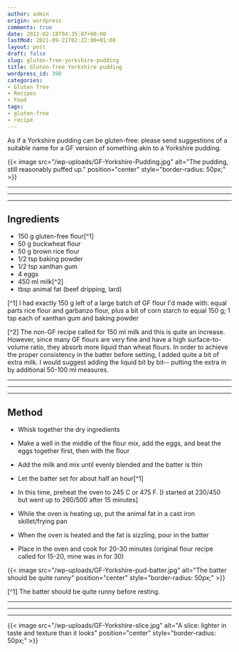 ```yaml
---
author: admin
origin: wordpress
comments: true
date: 2012-02-18T04:35:07+00:00
lastMod: 2021-09-21T02:22:00+01:00
layout: post
draft: false
slug: gluten-free-yorkshire-pudding
title: Gluten-free Yorkshire pudding
wordpress_id: 390
categories:
- Gluten free
- Recipes
- Food
tags:
- gluten-free
- recipe
---
```


As if a Yorkshire pudding can be gluten-free: please send suggestions of a suitable name for a GF version of something akin to a Yorkshire pudding.

{{< image src="/wp-uploads/GF-Yorkshire-Pudding.jpg" alt="The pudding, still reasonably puffed up." position="center" style="border-radius: 50px;" >}}

-----
-----
-----

## Ingredients
	
- 150 g gluten-free flour[^1]
- 50 g buckwheat flour
- 50 g brown rice flour
- 1/2 tsp baking powder
- 1/2 tsp xanthan gum
- 4 eggs
- 450 ml milk[^2]
- tbsp animal fat (beef dripping, lard)


[^1] I had exactly 150 g left of a large batch of GF flour I'd made with: equal parts rice flour and garbanzo flour, plus a bit of corn starch to equal 150 g; 1 tsp each of xanthan gum and baking powder

[^2] The non-GF recipe called for 150 ml milk and this is quite an increase. However, since many GF flours are very fine and have a high surface-to-volume ratio, they absorb more liquid than wheat flours. In order to achieve the proper consistency in the batter before setting, I added quite a bit of extra milk. I would suggest adding the liquid bit by bit-- putting the extra in by additional 50-100 ml measures.

-----
-----
-----

## Method

- Whisk together the dry ingredients

- Make a well in the middle of the flour mix, add the eggs, and beat the eggs together first, then with the flour

- Add the milk and mix until evenly blended and the batter is thin

- Let the batter set for about half an hour[^1]

- In this time, preheat the oven to 245 C or 475 F. [I started at 230/450 but went up to 260/500 after 15 minutes]

- While the oven is heating up, put the animal fat in a cast iron skillet/frying pan

- When the oven is heated and the fat is sizzling, pour in the batter

- Place in the oven and cook for 20-30 minutes (original flour recipe called for 15-20, mine was in for 30)


{{< image src="/wp-uploads/GF-Yorkshire-pud-batter.jpg" alt="The batter should be quite runny" position="center" style="border-radius: 50px;" >}}

[^1] The batter should be quite runny before resting.

-----
-----
-----

{{< image src="/wp-uploads/GF-Yorkshire-slice.jpg" alt="A slice: lighter in taste and texture than it looks" position="center" style="border-radius: 50px;" >}}


